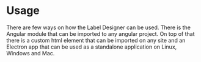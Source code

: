 # Usage

There are few ways on how the Label Designer can be used. There is the Angular
module that can be imported to any angular project. On top of that there is a
custom html element that can be imported on any site and an Electron app that
can be used as a standalone application on Linux, Windows and Mac.

